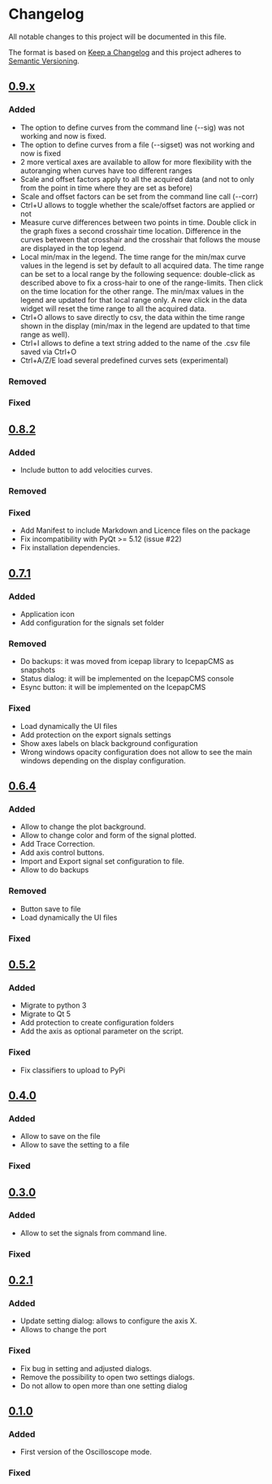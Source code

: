 # Changelog
All notable changes to this project will be documented in this file.

The format is based on [Keep a Changelog](http://keepachangelog.com/en/1.0.0/)
and this project adheres to [Semantic Versioning](http://semver.org/spec/v2.0.0.html).

## [0.9.x]

### Added

 - The option to define curves from the command line (--sig) was not working 
 and now is fixed. 
 - The option to define curves from a file (--sigset) was not working and 
   now is fixed 
 - 2 more vertical axes are available to allow for more flexibility with 
   the autoranging when curves have too different ranges 
 - Scale and offset factors apply to all the acquired data (and not to only 
   from the point in time where they are set as before)
 - Scale and offset factors can be set from the command line call (--corr)
 - Ctrl+U allows to toggle whether the scale/offset factors are applied or not 
 - Measure curve differences between two points in time. Double click in 
   the graph fixes a second crosshair time location. Difference in the 
   curves between that crosshair and the crosshair that follows the mouse 
   are displayed in the top legend. 
 - Local min/max in the legend. The time range for the min/max curve values 
   in the legend is set by default to all acquired data. The time range can 
   be set to a local range by the following sequence: double-click as 
   described above to fix a cross-hair to one of the range-limits. Then 
   click on the time location for the other range. The min/max values in 
   the legend are updated for that local range only. A new click in the 
   data widget will reset the time range to all the acquired data. 
 - Ctrl+O allows to save directly to csv, the data within the time range 
   shown in the display (min/max in the legend are updated to that time 
   range as well). 
 - Ctrl+I allows to define a text string added to the name of the .csv file 
   saved via Ctrl+O 
 - Ctrl+A/Z/E load several predefined curves sets (experimental)


### Removed

### Fixed

## [0.8.2]

### Added
- Include button to add velocities curves.

### Removed

### Fixed
- Add Manifest to include Markdown and Licence files on the package
- Fix incompatibility with PyQt >= 5.12 (issue #22)
- Fix installation dependencies.

## [0.7.1]

### Added
- Application icon
- Add configuration for the signals set folder

### Removed
- Do backups: it was moved from icepap library to IcepapCMS as snapshots
- Status dialog: it will be implemented on the IcepapCMS console
- Esync button: it will be implemented on the IcepapCMS

### Fixed
- Load dynamically the UI files
- Add protection on the export signals settings
- Show axes labels on black background configuration
- Wrong windows opacity configuration does not allow to see the main windows 
  depending on the display configuration.

## [0.6.4]

### Added
- Allow to change the plot background.
- Allow to change color and form of the signal plotted.
- Add Trace Correction.
- Add axis control buttons.
- Import and Export signal set configuration to file.
- Allow to do backups

### Removed
- Button save to file
- Load dynamically the UI files

### Fixed


## [0.5.2] 

### Added
- Migrate to python 3
- Migrate to Qt 5
- Add protection to create configuration folders 
- Add the axis as optional parameter on the script. 

### Fixed
- Fix classifiers to upload to PyPi

## [0.4.0] 

### Added
- Allow to save on the file
- Allow to save the setting to a file

### Fixed


## [0.3.0] 

### Added
- Allow to set the signals from command line.

### Fixed

## [0.2.1] 

### Added
- Update setting dialog: allows to configure the axis X.
- Allows to change the port

### Fixed
- Fix bug in setting and adjusted dialogs.
- Remove the possibility to open two settings dialogs. 
- Do not allow to open more than one setting dialog

## [0.1.0] 

### Added
- First version of the Oscilloscope mode.

### Fixed

#
[keepachangelog.com]: http://keepachangelog.com
[0.1.0]: https://github.com/ALBA-Synchrotron/IcepapOCS/compare/0.1.0...0.2.0
[0.2.1]: https://github.com/ALBA-Synchrotron/IcepapOCS/compare/0.2.0...0.2.1
[0.3.0]: https://github.com/ALBA-Synchrotron/IcepapOCS/compare/0.2.1...0.3.0
[0.4.0]: https://github.com/ALBA-Synchrotron/IcepapOCS/compare/0.3.0...0.4.0
[0.5.2]: https://github.com/ALBA-Synchrotron/IcepapOCS/compare/0.4.0...0.5.2
[0.6.4]: https://github.com/ALBA-Synchrotron/IcepapOCS/compare/0.5.2...0.6.4
[0.7.1]: https://github.com/ALBA-Synchrotron/IcepapOCS/compare/0.6.4...0.7.1
[0.8.2]: https://github.com/ALBA-Synchrotron/IcepapOCS/compare/0.7.1...0.8.2
[0.9.x]: https://github.com/ALBA-Synchrotron/IcepapOCS/compare/0.8.2...HEAD

